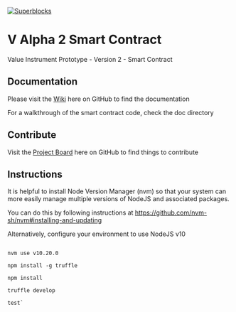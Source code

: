 [![Superblocks](https://superblocks.com/d/intrinsic-global/projects/intrinsic-global.svg?branch=master)](https://superblocks.com/d/intrinsic-global/workspaces/intrinsic-global)

# V Alpha 2 Smart Contract
Value Instrument Prototype - Version 2 - Smart Contract

## Documentation

Please visit the [Wiki](https://github.com/valueinstrument/v-alpha-2/wiki) here on GitHub to find the documentation

For a walkthrough of the smart contract code, check the doc directory

## Contribute

Visit the [Project Board](https://github.com/valueinstrument/v-alpha-2/projects/1) here on GitHub to find things to contribute

## Instructions

It is helpful to install Node Version Manager (nvm) so that your system can more easily manage multiple versions of NodeJS and associated packages.

You can do this by following instructions at https://github.com/nvm-sh/nvm#installing-and-updating

Alternatively, configure your environment to use NodeJS v10

```nvm install v10.20.0

nvm use v10.20.0

npm install -g truffle

npm install

truffle develop

test`
